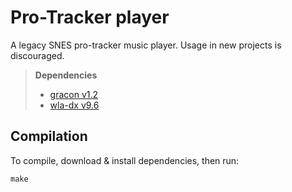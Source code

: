 Pro-Tracker player
==================

A legacy SNES pro-tracker music player.
Usage in new projects is discouraged.

> **Dependencies**
> - [gracon v1.2](https://github.com/MatthiasNagler/gracon/releases/tag/v1.2)
> - [wla-dx v9.6](https://github.com/vhelin/wla-dx/releases/tag/v9.6)

Compilation
-----------

To compile, download & install dependencies, then run:
```
make
```
